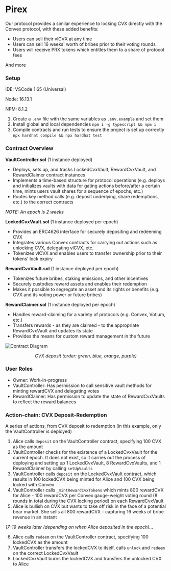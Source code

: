# Pirex

Our protocol provides a similar experience to locking CVX directly with the Convex protocol, with these added benefits:
- Users can sell their vlCVX at any time
- Users can sell 16 weeks' worth of bribes prior to their voting rounds
- Users will receive PRX tokens which entitles them to a share of protocol fees

And more

### Setup

IDE: VSCode 1.65 (Universal)

Node: 16.13.1

NPM: 8.1.2

1. Create a `.env` file with the same variables as `.env.example` and set them
2. Install global and local dependencies
`npm i -g typescript && npm i`
3. Compile contracts and run tests to ensure the project is set up correctly
`npx hardhat compile && npx hardhat test`

### Contract Overview

**VaultController.sol** (1 instance deployed)
- Deploys, sets up, and tracks LockedCvxVault, RewardCvxVault, and RewardClaimer contract instances
- Implements a time-based structure for protocol operations (e.g. deploys and initializes vaults with data for gating actions before/after a certain time, mints users vault shares for a sequence of epochs, etc.)
- Routes key method calls (e.g. deposit underlying, share redemptions, etc.) to the correct contracts

_NOTE: An epoch is 2 weeks_

**LockedCvxVault.sol** (1 instance deployed per epoch)
- Provides an ERC4626 interface for securely depositing and redeeming CVX
- Integrates various Convex contracts for carrying out actions such as unlocking CVX, delegating vlCVX, etc.
- Tokenizes vlCVX and enables users to transfer ownership prior to their tokens' lock expiry

**RewardCvxVault.sol** (1 instance deployed per epoch)
- Tokenizes future bribes, staking emissions, and other incentives
- Securely custodies reward assets and enables their redemption
- Makes it possible to segregate an asset and its rights or benefits (e.g. CVX and its voting power or future bribes)

**RewardClaimer.sol** (1 instance deployed per epoch)
- Handles reward-claiming for a variety of protocols (e.g. Convex, Votium, etc.)
- Transfers rewards - as they are claimed - to the appropriate RewardCvxVault and updates its state
- Provides the means for custom reward management in the future 

![Contract Diagram](https://i.imgur.com/g9WKF73.png)
_<p align="center">CVX deposit (order: green, blue, orange, purple)</p>_

### User Roles

- Owner: Work-in-progress
- VaultController: Has permission to call sensitive vault methods for minting rewardCVX and delegating votes
- RewardClaimer: Has permission to update the state of RewardCvxVaults to reflect the reward balances

### Action-chain: CVX Deposit-Redemption

A series of actions, from CVX deposit to redemption (in this example, only the VaultController is deployed)
1. Alice calls `deposit` on the VaultController contract, specifying 100 CVX as the amount
2. VaultController checks for the existence of a LockedCvxVault for the current epoch. It does not exist, so it carries out the process of deploying and setting up 1 LockedCvxVault, 8 RewardCvxVaults, and 1 RewardClaimer by calling `setUpVaults`
3. VaultController calls `deposit` on the LockedCvxVault contract, which results in 100 lockedCVX being minted for Alice and 100 CVX being locked with Convex
4. VaultController calls `_mintRewardCvxTokens` which mints 800 rewardCVX for Alice - 100 rewardCVX per Convex gauge-weight voting round (8 rounds in total during the CVX locking period) on each RewardCvxVault
5. Alice is bullish on CVX but wants to take off risk in the face of a potential bear market. She sells all 800 rewardCVX - capturing 16 weeks of bribe revenue in an instant

_17-19 weeks later (depending on when Alice deposited in the epoch)..._

6. Alice calls `redeem` on the VaultController contract, specifying 100 lockedCVX as the amount
7. VaultController transfers the lockedCVX to itself, calls `unlock` and `redeem` on the correct LockedCvxVault
8. LockedCvxVault burns the lockedCVX and transfers the unlocked CVX to Alice
